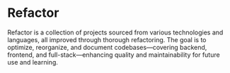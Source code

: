 # Refactor
Refactor is a collection of projects sourced from various technologies and languages, all improved through thorough refactoring. The goal is to optimize, reorganize, and document codebases—covering backend, frontend, and full-stack—enhancing quality and maintainability for future use and learning.
